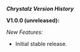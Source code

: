 ***Chrystalz Version History***

**V1.0.0 (unreleased):**

*New Features:*

-   Initial stable release.
